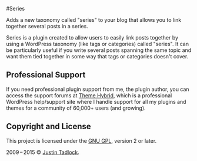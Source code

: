 #Series

Adds a new taxonomy called "series" to your blog that allows you to link together several posts in a series.

Series is a plugin created to allow users to easily link posts together by using a WordPress taxonomy (like tags or categories) called "series".  It can be particularly useful if you write several posts spanning the same topic and want them tied together in some way that tags or categories doesn't cover.

## Professional Support

If you need professional plugin support from me, the plugin author, you can access the support forums at [Theme Hybrid](http://themehybrid.com/support), which is a professional WordPress help/support site where I handle support for all my plugins and themes for a community of 60,000+ users (and growing).

## Copyright and License

This project is licensed under the [GNU GPL](http://www.gnu.org/licenses/old-licenses/gpl-2.0.html), version 2 or later.

2009&thinsp;&ndash;&thinsp;2015 &copy; [Justin Tadlock](http://justintadlock.com).
